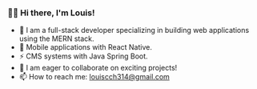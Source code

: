 ### 👋😃 Hi there, I'm Louis!

- 💪 I am a full-stack developer specializing in building web applications using the MERN stack.
- 🌱 Mobile applications with React Native.
- ⚡ CMS systems with Java Spring Boot.
- 👯 I am eager to collaborate on exciting projects!
- 📫 How to reach me: [louiscch314@gmail.com](louiscch314@gmail.com)
<!--
**LouisDev314/LouisDev314** is a ✨ _special_ ✨ repository because its `README.md` (this file) appears on your GitHub profile.

Here are some ideas to get you started:

- 🔭 I’m currently working on indie game projects
- 🌱 I’m currently learning Unity
- 👯 I’m looking to collaborate on any game projects
- 📫 How to reach me: [louiscch314@gmail.com](louiscch314@gmail.com)
- ⚡ Fun fact: ...
-->
